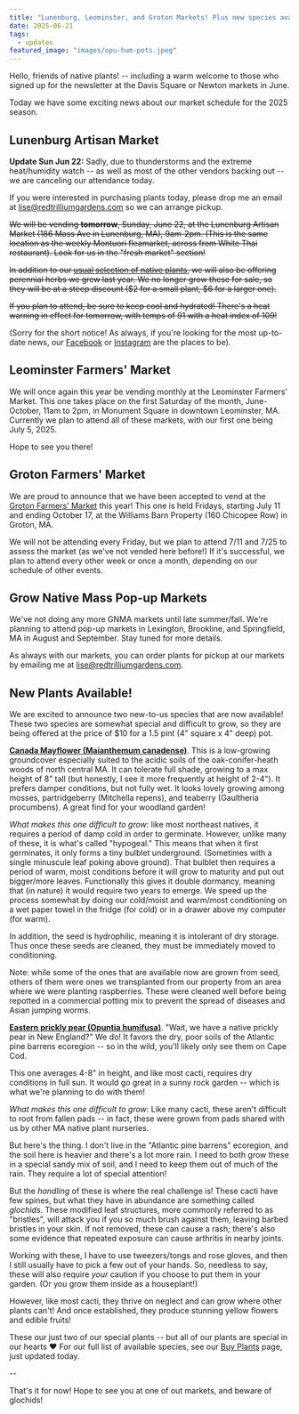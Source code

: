 ```yaml
---
title: "Lunenburg, Leominster, and Groton Markets! Plus new species available!"
date: 2025-06-21
tags:
  - updates
featured_image: "images/opu-hum-pots.jpeg"
---
```


Hello, friends of native plants! -- including a warm welcome to those who signed up for the newsletter at the Davis Square or Newton markets in June.

Today we have some exciting news about our market schedule for the 2025 season.

## Lunenburg Artisan Market

**Update Sun Jun 22:** Sadly, due to thunderstorms and the extreme heat/humidity watch -- as well as most of the other vendors backing out -- we are canceling our attendance today. 

If you were interested in purchasing plants today, please drop me an email at [lise@redtrilliumgardens.com](mailto:lise@redtrilliumgardens.com) so we can arrange pickup.

~~We will be vending **tomorrow**, Sunday, June 22, at the Lunenburg Artisan Market (186 Mass Ave in Lunenburg, MA), 9am-2pm. (This is the same location as the weekly Montuori fleamarket, across from White Thai restaurant). Look for us in the "fresh market" section!~~

~~In addition to our [usual selection of native plants](/buy-plants/), we will also be offering perennial herbs we grew last year. We no longer grow these for sale, so they will be at a steep discount ($2 for a small plant, $6 for a larger one).~~

~~If you plan to attend, be sure to keep cool and hydrated! There's a heat warning in effect for tomorrow, with temps of 91 with a heat index of 109!~~

(Sorry for the short notice! As always, if you're looking for the most up-to-date news, our [Facebook](https://www.facebook.com/redtrilliumgardens/) or [Instagram](https://www.instagram.com/redtrilliumgardens/) are the places to be).

## Leominster Farmers' Market

We will once again this year be vending monthly at the Leominster Farmers' Market. This one takes place on the first Saturday of the month, June-October, 11am to 2pm, in Monument Square in downtown Leominster, MA. Currently we plan to attend all of these markets, with our first one being July 5, 2025. 

Hope to see you there!

## Groton Farmers' Market

We are proud to announce that we have been accepted to vend at the [Groton Farmers' Market](https://www.facebook.com/grotonmafarmersmarket) this year! This one is held Fridays, starting July 11 and ending October 17, at the Williams Barn Property (160 Chicopee Row) in Groton, MA. 

We will not be attending every Friday, but we plan to attend 7/11 and 7/25 to assess the market (as we've not vended here before!) If it's successful, we plan to attend every other week or once a month, depending on our schedule of other events.

## Grow Native Mass Pop-up Markets

We've not doing any more GNMA markets until late summer/fall. We're planning to attend pop-up markets in Lexington, Brookline, and Springfield, MA in August and September. Stay tuned for more details.

As always with our markets, you can order plants for pickup at our markets by emailing me at [lise@redtrilliumgardens.com](mailto:lise@redtrilliumgardens.com).

## New Plants Available!

We are excited to announce two new-to-us species that are now available! These two species are somewhat special and difficult to grow, so they are being offered at the price of $10 for a 1.5 pint (4" square x 4" deep) pot. 

[**Canada Mayflower (Maianthemum canadense)**](https://plantfinder.nativeplanttrust.org/plant/Maianthemum-canadense). This is a low-growing groundcover especially suited to the acidic soils of the oak-conifer-heath woods of north central MA. It can tolerate full shade, growing to a max height of 8" tall (but honestly, I see it more frequently at height of 2-4"). It prefers damper conditions, but not fully wet. It looks lovely growing among mosses, partridgeberry (Mitchella repens), and teaberry (Gaultheria procumbens). A great find for your woodland garden!

*What makes this one difficult to grow:* like most northeast natives, it requires a period of damp cold in order to germinate. However, unlike many of these, it is what's called "hypogeal." This means that when it first germinates, it only forms a tiny bulblet underground. (Sometimes with a single minuscule leaf poking above ground). That bulblet then requires a period of warm, moist conditions before it will grow to maturity and put out bigger/more leaves. Functionally this gives it double dormancy, meaning that (in nature) it would require two years to emerge. We speed up the process somewhat by doing our cold/moist and warm/most conditioning on a wet paper towel in the fridge (for cold) or in a drawer above my computer (for warm). 

In addition, the seed is hydrophilic, meaning it is intolerant of dry storage. Thus once these seeds are cleaned, they must be immediately moved to conditioning. 

Note: while some of the ones that are available now are grown from seed, others of them were ones we transplanted from our property from an area where we were planting raspberries. These were cleaned well before being repotted in a commercial potting mix to prevent the spread of diseases and Asian jumping worms. 

[**Eastern prickly pear (Opuntia humifusa)**](https://plantfinder.nativeplanttrust.org/plant/Opuntia-humifusa). "Wait, we have a native prickly pear in New England?" We do! It favors the dry, poor soils of the Atlantic pine barrens ecoregion -- so in the wild, you'll likely only see them on Cape Cod. 

This one averages 4-8" in height, and like most cacti, requires dry conditions in full sun. It would go great in a sunny rock garden -- which is what we're planning to do with them!

*What makes this one difficult to grow*: Like many cacti, these aren't difficult to root from fallen pads -- in fact, these were grown from pads shared with us by other MA native plant nurseries. 

But here's the thing. I don't live in the "Atlantic pine barrens" ecoregion, and the soil here is heavier and there's a lot more rain. I need to both grow these in a special sandy mix of soil, and I need to keep them out of much of the rain. They require a lot of special attention!

But the *handling* of these is where the real challenge is! These cacti have few spines, but what they have in abundance are something called *glochids*. These modified leaf structures, more commonly referred to as "bristles", will attack you if you so much brush against them, leaving barbed bristles in your skin. If not removed, these can cause a rash; there's also some evidence that repeated exposure can cause arthritis in nearby joints.

Working with these, I have to use tweezers/tongs and rose gloves, and then I still usually have to pick a few out of your hands. So, needless to say, these will also require *your* caution if you choose to put them in your garden. (Or you grow them inside as a houseplant!)

However, like most cacti, they thrive on neglect and can grow where other plants can't! And once established, they produce stunning yellow flowers and edible fruits!

These our just two of our special plants -- but all of our plants are special in our hearts ❤️ For our full list of available species, see our [Buy Plants](/buy-plants/) page, just updated today.

--

That's it for now! Hope to see you at one of out markets, and beware of glochids!


